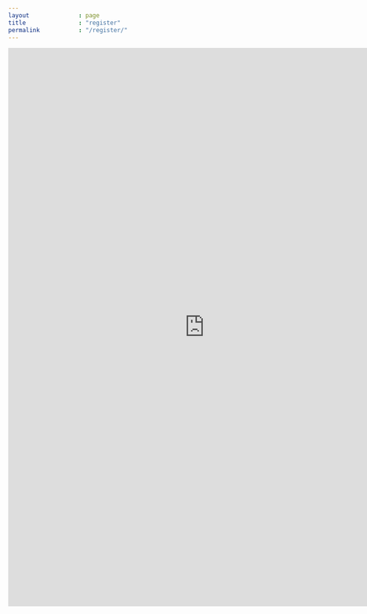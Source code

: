 ```yaml
---
layout              : page
title               : "register"
permalink           : "/register/"
---
```

<iframe src="https://docs.google.com/forms/d/e/1FAIpQLSdeR0sduQND5Ain3W5C6mzvq9tKkKJCqB4forE8Cbp4xk6rSw/viewform?embedded=true" width="800" height="1138" frameborder="0" marginheight="0" marginwidth="0">Loading…</iframe>